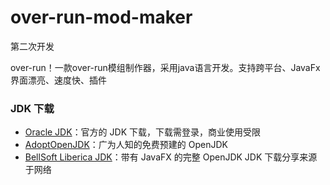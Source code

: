 # over-run-mod-maker

第二次开发

over-run！一款over-run模组制作器，采用java语言开发。支持跨平台、JavaFx界面漂亮、速度快、插件

### JDK 下载
- [Oracle JDK](https://www.oracle.com/java/technologies/java-se-glance.html)：官方的 JDK 下载，下载需登录，商业使用受限
- [AdoptOpenJDK](https://adoptopenjdk.net/)：广为人知的免费预建的 OpenJDK
- [BellSoft Liberica JDK](https://bell-sw.com/pages/downloads/)：带有 JavaFX 的完整 OpenJDK
JDK 下载分享来源于网络
